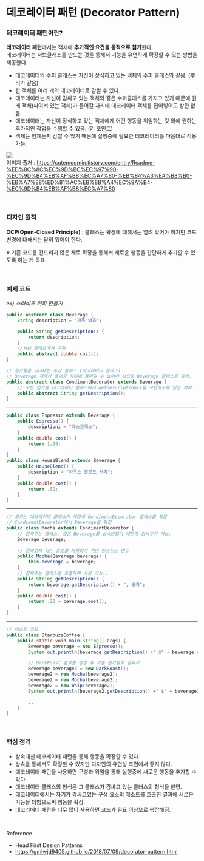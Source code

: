 데코레이터 패턴 (Decorator Pattern)
===

### 데코레이터 패턴이란?

**데코레이터 패턴**에서는 객체에 **추가적인 요건을 동적으로 첨가**한다. <br>
데코레이터는 서브클래스를 만드는 것을 통해서 기능을 유연하게 확장할 수 있는 방법을 제공한다.

- 데코레이터의 수퍼 클래스는 자신이 장식하고 있는 객체의 수퍼 클래스와 같음. (뿌리가 같음)
- 한 객체를 여러 개의 데코레이터로 감쌀 수 있다.
- 데코레이터는 자신이 감싸고 있는 객체와 같은 수퍼클래스를 가지고 있기 때문에 원래 객체(싸여져 있는 객체)가 들어갈 자리에 데코레이터 객체를 집어넣어도 상관 없음.
- 데코레이터는 자신이 장식하고 있는 객체에게 어떤 행동을 위임하는 것 외에 원하는 추가적인 작업을 수행할 수 있음. (키 포인트)
- 객체는 언제든지 감쌀 수 있기 때문에 실행중에 필요한 데코레이터를 마음대로 적용 가능.

<img src="https://gmlwjd9405.github.io/images/design-pattern-decorator/decorator-pattern.png"> <br>
이미지 출처 : https://cutemoomin.tistory.com/entry/Readme-%ED%8C%8C%EC%9D%BC%EC%97%90-%EC%9D%B4%EB%AF%B8%EC%A7%80-%EB%84%A3%EA%B8%B0-%EB%A7%88%ED%81%AC%EB%8B%A4%EC%9A%B4-%EC%9D%B4%EB%AF%B8%EC%A7%80

<br>

### 디자인 원칙

**OCP(Open-Closed Principle)** : 클래스는 확장에 대해서는 열려 있어야 하지만 코드 변경에 대해서는 닫혀 있어야 한다.

※ 기존 코드를 건드리지 않은 채로 확장을 통해서 새로운 행동을 간단하게 추가할 수 있도록 하는 게 목표.

<br>

### 예제 코드

*ex) 스타비즈 커피 만들기*

~~~java
public abstract class Beverage {
    String description = "제목 없음";

    public String getDescription() {
        return description;
    }
    //서브 클래스에서 구현
    public abstract double cost();
}
~~~
~~~java
// 첨가물을 나타내는 추상 클래스 (데코레이터 클래스)
// Beverage 객체가 들어갈 자리에 들어갈 수 있어야 하므로 Beverage 클래스를 확장.
public abstract class CondimentDecorator extends Beverage {
	// 모든 첨가물 데코레이터 클래스에서 getDescription()을 구현하도록 만든 계획.
    public abstract String getDescription();
}
~~~

---

~~~java
public class Espresso extends Beverage {
    public Espresso() {
        descriptioni = "에스프레소";
    }
    public double cost() {
        return 1.99;
    }
}
public class HouseBlend extends Beverage {
    public HouseBlend() {
		description = "하우스 블렌드 커피";
	}
	public double cost() {
		return .89;
	}
}
~~~

---

~~~java
// 모카는 데코레이터 클래스기 때문에 CondimentDecorator 클래스를 확장
// CondimentDecorator에서 Beverage를 확장
public class Mocha extends CondimentDecorator {
	// 감싸주는 클래스. 같은 Beverage를 상속받았기 때문에 감싸주기 가능.
    Beverage beverage;      
    
	// 감싸고자 하는 음료를 저장하기 위한 인스턴스 변수
    public Mocha(Beverage beverage) {
        this.beverage = beverage;
    }
    // 감싸주는 클래스를 호출하여 사용 가능..
    public String getDescription() {
        return beverage.getDescription() + ", 모카";
    }
    public double cost() {
        return .20 + beverage.cost();
    }
}
~~~

---

~~~java
// 테스트 코드
public class StarbuzzCoffee {
    public static void main(String[] args) {
        Beverage beverage = new Espresso();
        System.out.println(beverage.getDescription() +" $" + beverage.cost());

		// DarkRoast 음료를 생성 후 각종 첨가물로 감싸기
        Beverage beverage2 = new DarkRoast();
        beverage2 = new Mocha(beverage2);
        beverage2 = new Mocha(beverage2);
        beverage2 = new Whip(beverage2);
        System.out.println(beverage2.getDescription() +" $" + beverage2.cost());

        ..
    }
}
~~~

<br>

### 핵심 정리

- 상속대신 데코레이터 패턴을 통해 행동을 확장할 수 있다.
- 상속을 통해서도 확장할 수 있지만 디자인의 유연성 측면에서 좋지 않다.
- 데코레이터 패턴을 사용하면 구성과 위임을 통해 실행중에 새로운 행동을 추가할 수 있다.
- 데코레이터 클래스의 형식은 그 클래스가 감싸고 있는 클래스의 형식을 반영.
- 데코레이터에서는 자기가 감싸고있는 구성 요소의 메소드를 호출한 결과에 새로운 기능을 더함으로써 행동을 확장.
- 데코리에터 패턴을 너무 많이 사용하면 코드가 필요 이상으로 복잡해짐.

<br>


Reference
- Head First Design Patterns
- https://gmlwjd9405.github.io/2018/07/09/decorator-pattern.html
